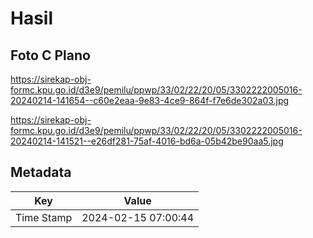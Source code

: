# Hasil

## Foto C Plano

https://sirekap-obj-formc.kpu.go.id/d3e9/pemilu/ppwp/33/02/22/20/05/3302222005016-20240214-141654--c60e2eaa-9e83-4ce9-864f-f7e6de302a03.jpg

https://sirekap-obj-formc.kpu.go.id/d3e9/pemilu/ppwp/33/02/22/20/05/3302222005016-20240214-141521--e26df281-75af-4016-bd6a-05b42be90aa5.jpg


## Metadata

| Key        | Value               |
| ---------- | ------------------- |
| Time Stamp | 2024-02-15 07:00:44 |



